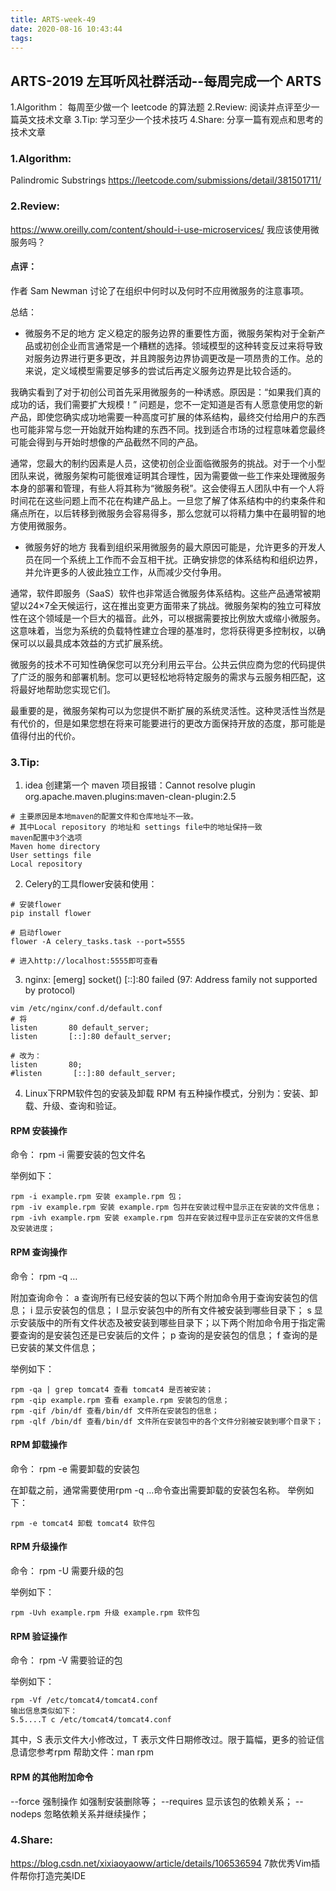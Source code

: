 ```yaml
---
title: ARTS-week-49
date: 2020-08-16 10:43:44
tags:
---
```



## ARTS-2019 左耳听风社群活动--每周完成一个 ARTS
1.Algorithm： 每周至少做一个 leetcode 的算法题
2.Review: 阅读并点评至少一篇英文技术文章
3.Tip: 学习至少一个技术技巧
4.Share: 分享一篇有观点和思考的技术文章

### 1.Algorithm:

Palindromic Substrings https://leetcode.com/submissions/detail/381501711/

### 2.Review:

https://www.oreilly.com/content/should-i-use-microservices/
我应该使用微服务吗？

#### 点评：

作者 Sam Newman 讨论了在组织中何时以及何时不应用微服务的注意事项。

总结：
- 微服务不足的地方
定义稳定的服务边界的重要性方面，微服务架构对于全新产品或初创企业而言通常是一个糟糕的选择。领域模型的这种转变反过来将导致对服务边界进行更多更改，并且跨服务边界协调更改是一项昂贵的工作。总的来说，定义域模型需要足够多的尝试后再定义服务边界是比较合适的。

我确实看到了对于初创公司首先采用微服务的一种诱惑。原因是：“如果我们真的成功的话，我们需要扩大规模！” 问题是，您不一定知道是否有人愿意使用您的新产品，即使您确实成功地需要一种高度可扩展的体系结构，最终交付给用户的东西也可能非常与您一开始就开始构建的东西不同。找到适合市场的过程意味着您最终可能会得到与开始时想像的产品截然不同的产品。

通常，您最大的制约因素是人员，这使初创企业面临微服务的挑战。对于一个小型团队来说，微服务架构可能很难证明其合理性，因为需要做一些工作来处理微服务本身的部署和管理，有些人将其称为“微服务税”。这会使得五人团队中有一个人将时间花在这些问题上而不花在构建产品上。一旦您了解了体系结构中的约束条件和痛点所在，以后转移到微服务会容易得多，那么您就可以将精力集中在最明智的地方使用微服务。

- 微服务好的地方
我看到组织采用微服务的最大原因可能是，允许更多的开发人员在同一个系统上工作而不会互相干扰。正确安排您的体系结构和组织边界，并允许更多的人彼此独立工作，从而减少交付争用。

通常，软件即服务（SaaS）软件也非常适合微服务体系结构。这些产品通常被期望以24×7全天候运行，这在推出变更方面带来了挑战。微服务架构的独立可释放性在这个领域是一个巨大的福音。此外，可以根据需要按比例放大或缩小微服务。这意味着，当您为系统的负载特性建立合理的基准时，您将获得更多控制权，以确保可以以最具成本效益的方式扩展系统。

微服务的技术不可知性确保您可以充分利用云平台。公共云供应商为您的代码提供了广泛的服务和部署机制。您可以更轻松地将特定服务的需求与云服务相匹配，这将最好地帮助您实现它们。

最重要的是，微服务架构可以为您提供不断扩展的系统灵活性。这种灵活性当然是有代价的，但是如果您想在将来可能要进行的更改方面保持开放的态度，那可能是值得付出的代价。

### 3.Tip:

1. idea 创建第一个 maven 项目报错：Cannot resolve plugin org.apache.maven.plugins:maven-clean-plugin:2.5

```shell
# 主要原因是本地maven的配置文件和仓库地址不一致。
# 其中Local repository 的地址和 settings file中的地址保持一致
maven配置中3个选项
Maven home directory
User settings file
Local repository
```

2. Celery的工具flower安装和使用：

```shell
# 安装flower
pip install flower

# 启动flower
flower -A celery_tasks.task --port=5555

# 进入http://localhost:5555即可查看
```

3. nginx: [emerg] socket() [::]:80 failed (97: Address family not supported by protocol)

```shell
vim /etc/nginx/conf.d/default.conf
# 将
listen       80 default_server;
listen       [::]:80 default_server;

# 改为：
listen       80;
#listen       [::]:80 default_server;
```

4. Linux下RPM软件包的安装及卸载
RPM 有五种操作模式，分别为：安装、卸载、升级、查询和验证。

#### RPM 安装操作
命令：
rpm -i 需要安装的包文件名

举例如下：
```shell
rpm -i example.rpm 安装 example.rpm 包；
rpm -iv example.rpm 安装 example.rpm 包并在安装过程中显示正在安装的文件信息；
rpm -ivh example.rpm 安装 example.rpm 包并在安装过程中显示正在安装的文件信息及安装进度；
```

#### RPM 查询操作
命令：
rpm -q …

附加查询命令：
a 查询所有已经安装的包以下两个附加命令用于查询安装包的信息；
i 显示安装包的信息；
l 显示安装包中的所有文件被安装到哪些目录下；
s 显示安装版中的所有文件状态及被安装到哪些目录下；以下两个附加命令用于指定需要查询的是安装包还是已安装后的文件；
p 查询的是安装包的信息；
f 查询的是已安装的某文件信息；

举例如下：
```shell
rpm -qa | grep tomcat4 查看 tomcat4 是否被安装；
rpm -qip example.rpm 查看 example.rpm 安装包的信息；
rpm -qif /bin/df 查看/bin/df 文件所在安装包的信息；
rpm -qlf /bin/df 查看/bin/df 文件所在安装包中的各个文件分别被安装到哪个目录下；
```

#### RPM 卸载操作
命令：
rpm -e 需要卸载的安装包

在卸载之前，通常需要使用rpm -q …命令查出需要卸载的安装包名称。
举例如下：
```shell
rpm -e tomcat4 卸载 tomcat4 软件包
```

#### RPM 升级操作
命令：
rpm -U 需要升级的包

举例如下：
```shell
rpm -Uvh example.rpm 升级 example.rpm 软件包
```

#### RPM 验证操作
命令：
rpm -V 需要验证的包

举例如下：
```shell
rpm -Vf /etc/tomcat4/tomcat4.conf
输出信息类似如下：
S.5....T c /etc/tomcat4/tomcat4.conf
```

其中，S 表示文件大小修改过，T 表示文件日期修改过。限于篇幅，更多的验证信息请您参考rpm 帮助文件：man rpm

#### RPM 的其他附加命令
--force 强制操作 如强制安装删除等；
--requires 显示该包的依赖关系；
--nodeps 忽略依赖关系并继续操作；

### 4.Share:

https://blog.csdn.net/xixiaoyaoww/article/details/106536594
7款优秀Vim插件帮你打造完美IDE